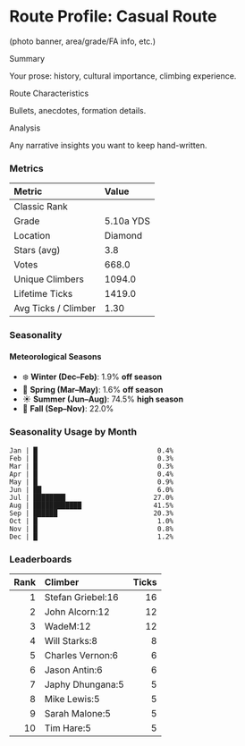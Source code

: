 

# Route Profile: Casual Route

(photo banner, area/grade/FA info, etc.)

Summary

Your prose: history, cultural importance, climbing experience.

Route Characteristics

Bullets, anecdotes, formation details.

Analysis

Any narrative insights you want to keep hand-written.


<!-- AUTO:METRICS:START -->
### Metrics

| Metric              | Value     |
|:--------------------|:----------|
| Classic Rank         |           |
| Grade                | 5.10a YDS |
| Location             | Diamond   |
| Stars (avg)          | 3.8       |
| Votes                | 668.0     |
| Unique Climbers      | 1094.0    |
| Lifetime Ticks       | 1419.0    |
| Avg Ticks / Climber  | 1.30      |
<!-- AUTO:METRICS:END -->

<!-- AUTO:SEASONALITY:START -->
### Seasonality

#### Meteorological Seasons
- ❄️ **Winter (Dec–Feb)**: 1.9% **off season**
- 🌸 **Spring (Mar–May)**: 1.6% **off season**
- ☀️ **Summer (Jun–Aug)**: 74.5% **high season**
- 🍂 **Fall (Sep–Nov)**: 22.0%

### Seasonality Usage by Month
```
Jan | █                              0.4%
Feb | █                              0.3%
Mar | █                              0.3%
Apr | █                              0.4%
May | █                              0.9%
Jun | ██                             6.0%
Jul | ████████                      27.0%
Aug | ████████████                  41.5%
Sep | ██████                        20.3%
Oct | █                              1.0%
Nov | █                              0.8%
Dec | █                              1.2%
```
<!-- AUTO:SEASONALITY:END -->

<!-- AUTO:TOP_CLIMBERS:START -->
### Leaderboards

| Rank | Climber | Ticks |
|-----:|:--------|------:|
| 1 | Stefan Griebel:16 | 16 |
| 2 | John Alcorn:12 | 12 |
| 3 | WadeM:12 | 12 |
| 4 | Will Starks:8 | 8 |
| 5 | Charles Vernon:6 | 6 |
| 6 | Jason Antin:6 | 6 |
| 7 | Japhy Dhungana:5 | 5 |
| 8 | Mike Lewis:5 | 5 |
| 9 | Sarah Malone:5 | 5 |
| 10 | Tim Hare:5 | 5 |
<!-- AUTO:TOP_CLIMBERS:END -->